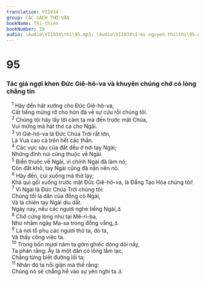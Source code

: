 ```yaml
---
translation: VI1934
group: CÁC SÁCH THƠ-VĂN
bookName: Thi-thiên 
bookNumber: 19
audio: \Audio\VI1934\thi\95.mp3; \Audio\VI1934\1-ms-nguyen-thi\thi\95.mp3
---
```


<div class="title"><h1>95</h1><h3>Tác giả ngợi khen Đức Giê-hô-va và khuyên chúng chớ có lòng chẳng tin</h3></div>
<span class="verse thi_95_1"> <sup>1</sup> Hãy đến hát xướng cho Đức Giê-hô-va, <br/> Cất tiếng mừng rỡ cho hòn đá về sự cứu rỗi chúng tôi. <br/></span>
<span class="verse thi_95_2"> <sup>2</sup> Chúng tôi hãy lấy lời cảm tạ mà đến trước mặt Chúa, <br/> Vui mừng mà hát thơ ca cho Ngài. <br/></span>
<span class="verse thi_95_3"> <sup>3</sup> Vì Giê-hô-va là Đức Chúa Trời rất lớn, <br/> Là Vua cao cả trên hết các thần. <br/></span>
<span class="verse thi_95_4"> <sup>4</sup> Các vực sâu của đất đều ở nơi tay Ngài; <br/> Những đỉnh núi cũng thuộc về Ngài. <br/></span>
<span class="verse thi_95_5"> <sup>5</sup> Biển thuộc về Ngài, vì chính Ngài đã làm nó; <br/> Còn đất khô, tay Ngài cũng đã nắn nên nó. <br/></span>
<span class="verse thi_95_6"> <sup>6</sup> Hãy đến, cúi xuống mà thờ lạy; <br/> Khá quì gối xuống trước mặt Đức Giê-hô-va, là Đấng Tạo Hóa chúng tôi! <br/></span>
<span class="verse thi_95_7"> <sup>7</sup> Vì Ngài là Đức Chúa Trời chúng tôi: <br/> Chúng tôi là dân của đồng cỏ Ngài, <br/> Và là chiên tay Ngài dìu dắt. <br/> Ngày nay, nếu các ngươi nghe tiếng Ngài,<a data-toggle="tooltip" data-placement="bottom" title="He 3:7-11,15; 4:7">⚓</a><br/></span>
<span class="verse thi_95_8"> <sup>8</sup> Chớ cứng lòng như tại Mê-ri-ba, <br/> Như nhằm ngày Ma-sa trong đồng vắng,<a data-toggle="tooltip" data-placement="bottom" title="Xu 17:1-7; Dan 20:2-13">⚓</a><br/></span>
<span class="verse thi_95_9"> <sup>9</sup> Là nơi tổ phụ các ngươi thử ta, dò ta, <br/> Và thấy công việc ta. <br/></span>
<span class="verse thi_95_10"> <sup>10</sup> Trong bốn mươi năm ta gớm ghiếc dòng dõi nầy, <br/> Ta phán rằng: Ấy là một dân có lòng lầm lạc, <br/> Chẳng từng biết đường lối ta; <br/></span>
<span class="verse thi_95_11"> <sup>11</sup> Nhân đó ta nổi giận mà thề rằng: <br/> Chúng nó sẽ chẳng hề vào sự yên nghỉ ta.<a data-toggle="tooltip" data-placement="bottom" title="Dan 14:20-23; Phu 1:34-36; 12:9-10; He 4:3,5">⚓</a><br/></span>

